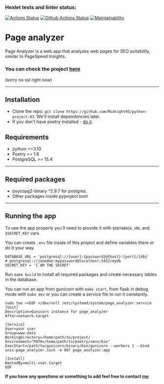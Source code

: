 ### Hexlet tests and linter status:
[![Actions Status](https://github.com/Midnight95/python-project-83/workflows/hexlet-check/badge.svg)](https://github.com/Midnight95/python-project-83/actions)
[![Github Actions Status](https://github.com/Midnight95/python-project-83/workflows/Python%20CI/badge.svg)](https://github.com/Midnight95/python-project-83/actions)
[![Maintainability](https://api.codeclimate.com/v1/badges/a35829300219c07f6809/maintainability)](https://codeclimate.com/github/Midnight95/python-project-83/maintainability)


# Page analyzer 

Page Analyzer is a web app that analyzes web pages for SEO suitability, similar to PageSpeed Insights.

### You can check the project [here](http://page-analyzer.granovskydev.ru/)
(sorry no ssl right now)

***

## Installation
* Clone the repo: 
```git clone https://github.com/Midnight95/python-project-83```. We'll install dependencies later.
* If you don't have poetry installed - [do it](https://python-poetry.org/docs/).


## Requirements
* python >=3.10
* Poetry >= 1.6
* PostgreSQL >= 15.4

***

## Required packages
* psycopg2-binary ^2.9.7 for postgres.
* Other packages inside pyproject.toml

*** 

## Running the app
To use the app properly you'll need to provide it with `$DATABASE_URL` and `$SECRET_KEY` vars.

You can create `.env` file inside of this project and define variables there or do it your way.
```
DATABASE_URL = 'postgresql://{user}:{password}@{host}:{port}/{db}'
# postgresql://janedoe:mypassword@localhost:5432/mydb
SECRET_KEY = 'I AM THE SECRET'
```

Run ```make build``` to install all required packages and create necessary tables in the database.

You can run an app from gunicorn with `make start`, from flask in debug mode with `make dev` or you can create a service file to run it constantly.
```
sudo tee <<EOF >/dev/null /etc/systemd/system/page_analyzer.service
[Unit]
Description=Gunicorn instance for page_analyzer
After=network.target

[Service]
User=your user
Group=www-data
WorkingDirectory=/home/path/to/project/
Environment="PATH=/home/path/to/poetry/venv/bin"
ExecStart=/path/to/gunicorn/binary/bin/gunicorn --workers 1 --bind unix:page_analyzer.sock -m 007 page_analyzer:app

[Install]
WantedBy=multi-user.target
EOF
```



**If you have any questions or something to add feel free to contact [me](https://github.com/Midnight95)**
